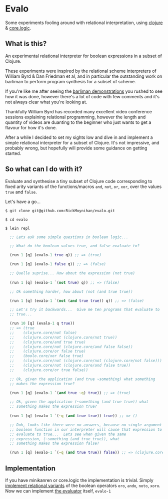 # Evalo

Some experiments fooling around with relational interpretation, using
[clojure](http://clojure.org/) & [core.logic](https://github.com/clojure/core.logic).

## What is this?

An experimental relational interpreter for boolean expressions in a
subset of Clojure.

These experiments were inspired by the relational scheme interpreters
of William Byrd & Dan Friedman et al, and in particular the
outstanding work on barliman to perform program synthesis for a subset
of scheme.

If you're like me after seeing
the [barliman demonstrations](https://www.youtube.com/watch?v=OyfBQmvr2Hc)
you rushed to see how it was done, however there's a lot of code with
few comments and it's not always clear what you're looking at.

Thankfully William Byrd has recorded many excellent video conference
sessions explaining relational programming, however the length and
quantity of videos are duanting to the beginner who just wants to get
a flavour for how it's done.

After a while I decided to set my sights low and dive in and implement
a simple relational interpreter for a subset of Clojure.  It's not
impressive, and probably wrong, but hopefully will provide some
guidance on getting started.

## So what can I do with it?

Evaluate and synthesise a tiny subset of Clojure code corresponding to
fixed arity variants of the functions/macros `and`, `not`, `or`,
`xor`, over the values `true` and `false`.

Let's have a go...

`$ git clone git@github.com:RickMoynihan/evalo.git`

`$ cd evalo`

`$ lein repl`

```clojure
  ;; Lets ask some simple questions in boolean logic...

  ;; What do the boolean values true, and false evaluate to?

  (run 1 [q] (evalo-1 true q)) ;; => (true)

  (run 1 [q] (evalo-1 false q)) ;; => (false)

  ;; Quelle suprise... How about the expression (not true)
  
  (run 1 [q] (evalo-1 `(not true) q)) ;; => (false)

  ;; Ok something harder, how about (not (and true true))

  (run 1 [q] (evalo-1 `(not (and true true)) q)) ;; => (false)

  ;; Let's try it backwards...  Give me ten programs that evaluate to
  ;; true...

  (run 10 [q] (evalo-1 q true))
  ;; => (true
  ;;    (clojure.core/not false)
  ;;    (clojure.core/not (clojure.core/not true))
  ;;    (clojure.core/and true true)
  ;;    (clojure.core/not (clojure.core/and false false))
  ;;    (clojure.core/or false true)
  ;;    (boolo.core/xor false true)
  ;;    (clojure.core/not (clojure.core/not (clojure.core/not false)))
  ;;    (clojure.core/not (clojure.core/and false true))
  ;;    (clojure.core/or true false))

  ;; Ok, given the application (and true ~something) what something
  ;; makes the expression true?

  (run 1 [q] (evalo-1 `(and true ~q) true)) ;; => (true)

  ;; Ok, given the application (~something (and true true)) what
  ;; something makes the expression true?
  
  (run 1 [q] (evalo-1 `(~q (and true true)) true)) ;; => ()

  ;; Doh, looks like there were no answers, because no single argument
  ;; boolean function in our interpreter will cause that expression to
  ;; evaluate to true...  Lets see when given the same
  ;; expression, (~something (and true true)), what
  ;; something makes the expression false?

  (run 1 [q] (evalo-1 `(~q (and true true)) false)) ;; => (clojure.core/not)
```

## Implementation

If you have minikanren or core.logic the implementation is trivial.
Simply
[implement relational variants](https://github.com/RickMoynihan/evalo/blob/master/src/evalo/core.clj#L7-L37) of
the boolean operators `oro`, `ando`, `noto`, `xoro`.  Now we can
implement
[the evaluator](https://github.com/RickMoynihan/evalo/blob/master/src/evalo/core.clj#L39-L63) itself,
`evalo-1`
